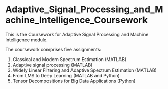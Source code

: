 # Adaptive_Signal_Processing_and_Machine_Intelligence_Coursework
This is the Coursework for Adaptive Signal Processing and Machine Intelligence module.

The coursework comprises five assignments:
1) Classical and Modern Spectrum Estimation (MATLAB)
2) Adaptive signal processing (MATLAB)
3) Widely Linear Filtering and Adaptive Spectrum Estimation (MATLAB)
4) From LMS to Deep Learning (MATLAB and Python)
5) Tensor Decompositions for Big Data Applications (Python)
